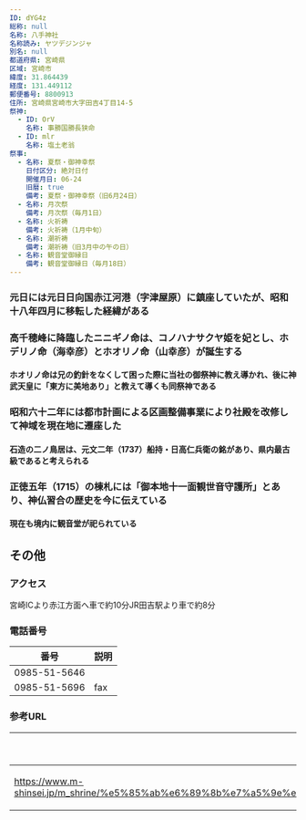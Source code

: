 ```yaml
---
ID: dYG4z
総称: null
名称: 八手神社
名称読み: ヤツデジンジャ
別名: null
都道府県: 宮崎県
区域: 宮崎市
緯度: 31.864439
経度: 131.449112
郵便番号: 8800913
住所: 宮崎県宮崎市大字田吉4丁目14-5
祭神:
  - ID: OrV
    名称: 事勝国勝長狭命
  - ID: mlr
    名称: 塩土老翁
祭事:
  - 名称: 夏祭・御神幸祭
    日付区分: 絶対日付
    開催月日: 06-24
    旧暦: true
    備考: 夏祭・御神幸祭（旧6月24日）
  - 名称: 月次祭
    備考: 月次祭（毎月1日）
  - 名称: 火祈祷
    備考: 火祈祷（1月中旬）
  - 名称: 潮祈祷
    備考: 潮祈祷（旧3月中の午の日）
  - 名称: 観音堂御縁日
    備考: 観音堂御縁日（毎月18日）
---
```


### 元日には元日日向国赤江河港（字津屋原）に鎮座していたが、昭和十八年四月に移転した経緯がある

### 高千穂峰に降臨したニニギノ命は、コノハナサクヤ姫を妃とし、ホデリノ命（海幸彦）とホオリノ命（山幸彦）が誕生する

#### ホオリノ命は兄の釣針をなくして困った際に当社の御祭神に教え導かれ、後に神武天皇に「東方に美地あり」と教えて導くも同祭神である

### 昭和六十二年には都市計画による区画整備事業により社殿を改修して神域を現在地に遷座した

#### 石造の二ノ鳥居は、元文二年（1737）船持・日高仁兵衛の銘があり、県内最古級であると考えられる

### 正徳五年（1715）の棟札には「御本地十一面観世音守護所」とあり、神仏習合の歴史を今に伝えている

#### 現在も境内に観音堂が祀られている

## その他

### アクセス

宮崎ICより赤江方面へ車で約10分JR田吉駅より車で約8分

### 電話番号

| 番号         | 説明 |
| ------------ | ---- |
| 0985-51-5646 |      |
| 0985-51-5696 | fax  |

### 参考URL

| URL                                                                                                                                                      | 説明   |
| -------------------------------------------------------------------------------------------------------------------------------------------------------- | ------ |
| https://www.m-shinsei.jp/m_shrine/%e5%85%ab%e6%89%8b%e7%a5%9e%e7%a4%be%ef%bc%88%e3%82%84%e3%81%a4%e3%81%a7%e3%81%98%e3%82%93%e3%81%98%e3%82%83%ef%bc%89/ | 神社庁 |
